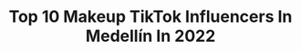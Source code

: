 ---
title: Top 10 Makeup TikTok Influencers In Medellín In 2022
description: >-
  Find top makeup TikTok influencers in Medellín in 2022. Most popular hashtags: #makeup #parati #colombia #trend.
platform: TikTok
hits: 6
text_top: Analyze the best TikTok influencers on inBeat.
text_bottom: Our platform holds 6 TikTok influencers like this in Medellín, Colombia for you to work with.
profiles:
  - username: "yeissonsblog"
    fullname: >-
      YeissonSblog
    bio: >-
      📍Colombia 🇨🇴 Reinas 👸🏻 Reinados 👑 Humor 🤣 sígueme en instagram ⏬⬇️
    location: "Colombia"
    followers: 13700
    engagement: 722
    commentsToLikes: 0.055540
    id: ckb9lg9pmdy9k0j23v6ha3gjo
    verified: false
    hashtags: "#missuniversecolombia, #missuniverse, #colombia, #misscolombia"
  - username: "andrealondu"
    fullname: >-
      andrealondu
    bio: >-
      📍Medellín /Colombia Piensa,sueña,cree y atrévete💫
    location: "Colombia"
    followers: 136500
    engagement: 1586
    commentsToLikes: 0.023975
    id: ckbf3878mqqq80j23dxjx3ya6
    verified: false
    hashtags: "#trending, #colombia, #fly, #foryou"
  - username: "andreaquinterousu"
    fullname: >-
      🍒  Andrea Q 🖤
    bio: >-
      Colombia/Medellín 🇨🇴🍒 Acá encontrarás de todo un poco 🎶🐶🐱😜🖤
    location: "Colombia"
    followers: 27400
    engagement: 462
    commentsToLikes: 0.054136
    id: ckb9lp6swebqz0j23jyy9misx
    verified: false
    hashtags: "#viral, #peliroja, #greenscreen, #fyp"
  - username: "missbarbieken"
    fullname: >-
      LaBarbieKenEsa
    bio: >-
      Bisexual, bicultural con voz de pito 🏳️‍🌈🇪🇦🇨🇴 Mi meta es hacerte sonreír ❤
    location: "Colombia"
    followers: 293400
    engagement: 2431
    commentsToLikes: 0.012426
    id: ckd6wjkteseja0j23xe9zejkg
    verified: false
    hashtags: "#makeup, #reaccion, #bisexual, #bi"
  - username: "soykatte"
    fullname: >-
      ❤️🧡💛 KATTE 💛🧡❤️
    bio: >-
      Quiero llegar a 10k en Instagram para poder decir: “desliza hacia arriba” 💗💗
    location: "Colombia"
    followers: 177500
    engagement: 570
    commentsToLikes: 0.012822
    id: ckb98brjrrmsc0j230ecgt3c9
    verified: false
    hashtags: "#blusas, #outfits, #storytime, #makeup"
  - username: "luuisrocha"
    fullname: >-
      🧿Luuis Rocha 🧿
    bio: >-
      Modelo🚶🏾‍♂️ ❤️ Bienvenidos a mi caja de juguetes 🧸
    location: "Colombia"
    followers: 55200
    engagement: 1125
    commentsToLikes: 0.010119
    id: ckav6ec7id5wk0j23r7za5iu5
    verified: false
    hashtags: "#modelo, #modeling, #model, #colombia"
  - username: "alejomooon"
    fullname: >-
      Alejo Moon 🌙
    bio: >-
      Makeup Artist ✨ ¿400k? 👉🏻👈🏻 Sígueme en Instagram @Alejomooon 🥺
    location: "Colombia"
    followers: 367300
    engagement: 2445
    commentsToLikes: 0.008720
    id: ckcvh9bbxtxhe0j23bf6ryuse
    verified: true
    hashtags: "#destacame, #parati, #makeup, #foryou"
  - username: "chyo_00"
    fullname: >-
      chyo_00
    bio: >-
      🇨🇴🇮🇱 💃lin Makeup artist former dancer
    location: "Colombia"
    followers: 3748
    engagement: 487
    commentsToLikes: 0.083228
    id: ckbl4z8br2cbi0j23lnm7cd29
    verified: false
    hashtags: "#4youpage, #duet, #dance, #4you"
  - username: "alejandrasaboogal"
    fullname: >-
      Aleja Sabogal
    bio: >-
      𝒴𝒶 𝓆𝓊𝑒 𝓁𝓁𝑒𝑔𝒶𝓈𝓉𝑒 𝓉𝑒 𝓆𝓊𝑒𝒹𝒶𝓈!! 🤍 makeup & Tips 💕
    location: "Colombia"
    followers: 15800
    engagement: 822
    commentsToLikes: 0.049641
    id: ckbr394j4jqsr0j23js51tmhx
    verified: false
    hashtags: "#parati, #fyp, #makeup, #trend"
  - username: "circymoreno"
    fullname: >-
      Circy Moreno
    bio: >-
      ¡SÍGUEME EN INSTA! Makeup Dance Lettering #Kworldsquad ❤️ Nonolive @circy
    location: "Colombia"
    followers: 15600
    engagement: 1614
    commentsToLikes: 0.031401
    id: cka0q66t1bftm0i78cykwip6q
    verified: false
    hashtags: "#viral, #backdoor, #straykids, #parati"
---